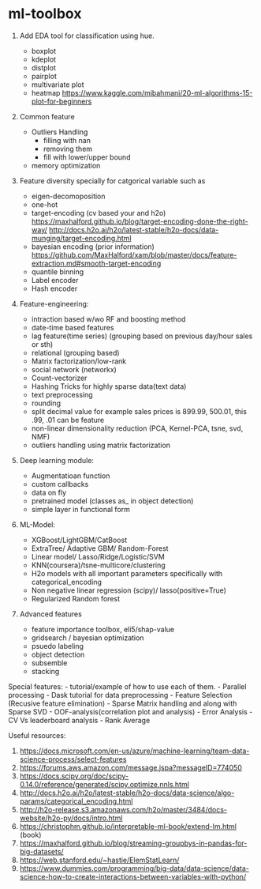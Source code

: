 # ml-toolbox

1. Add EDA tool for classification using hue.
	- boxplot
	- kdeplot
	- distplot
	- pairplot
	- multivariate plot
	- heatmap
		https://www.kaggle.com/mjbahmani/20-ml-algorithms-15-plot-for-beginners

2. Common feature
    - Outliers Handling
        - filling with nan
        - removing them
        - fill with lower/upper bound 
    - memory optimization
  
  
    
6. Feature diversity specially for catgorical variable such as 
	- eigen-decomoposition
	- one-hot
	- target-encoding (cv based your and h2o)
        https://maxhalford.github.io/blog/target-encoding-done-the-right-way/
        http://docs.h2o.ai/h2o/latest-stable/h2o-docs/data-munging/target-encoding.html
	- bayesian encoding (prior information) 
		https://github.com/MaxHalford/xam/blob/master/docs/feature-extraction.md#smooth-target-encoding
	- quantile binning
	- Label encoder
	- Hash encoder

7. Feature-engineering:
	- intraction based w/wo RF and boosting method
	- date-time based features
	- lag feature(time series) (grouping based on previous day/hour sales or sth)
	- relational (grouping based)
	- Matrix factorization/low-rank
	- social network (networkx)
	- Count-vectorizer
	- Hashing Tricks for highly sparse data(text data)
	- text preprocessing
	- rounding 
	- split decimal value 
		for example sales prices is 899.99, 500.01, this .99, .01 can be feature
	- non-linear dimensionality reduction (PCA, Kernel-PCA, tsne, svd, NMF)
    - outliers handling using matrix factorization




8. Deep learning module:
	- Augmentatioan function
	- custom callbacks
	- data on fly 
	- pretrained model (classes as_ in object detection)
	- simple layer in functional form


 


9. ML-Model:
	- XGBoost/LightGBM/CatBoost
	- ExtraTree/ Adaptive GBM/ Random-Forest
	- Linear model/ Lasso/Ridge/Logistic/SVM
	- KNN(coursera)/tsne-multicore/clustering
	- H2o models with all important parameters specifically with categorical_encoding
	- Non negative linear regression (scipy)/ lasso(positive=True)
	- Regularized Random forest
	

10. Advanced features
    - feature importance toolbox, eli5/shap-value
    - gridsearch / bayesian optimization
    - psuedo labeling
    - object detection
    - subsemble
    - stacking

  

Special features:
    - tutorial/example of how to use each of them.
    - Parallel processing
    - Dask tutorial for data preprocessing
    - Feature Selection (Recusive feature elimination)
    - Sparse Matrix handling and along with Sparse SVD
    - OOF-analysis(correlation plot and analysis)
    - Error Analysis
    - CV Vs leaderboard analysis
    - Rank Average




Useful resources:
1. https://docs.microsoft.com/en-us/azure/machine-learning/team-data-science-process/select-features
2. https://forums.aws.amazon.com/message.jspa?messageID=774050
3. https://docs.scipy.org/doc/scipy-0.14.0/reference/generated/scipy.optimize.nnls.html
4. http://docs.h2o.ai/h2o/latest-stable/h2o-docs/data-science/algo-params/categorical_encoding.html
5. http://h2o-release.s3.amazonaws.com/h2o/master/3484/docs-website/h2o-py/docs/intro.html
6. https://christophm.github.io/interpretable-ml-book/extend-lm.html (book)
7. https://maxhalford.github.io/blog/streaming-groupbys-in-pandas-for-big-datasets/
8. https://web.stanford.edu/~hastie/ElemStatLearn/
9. https://www.dummies.com/programming/big-data/data-science/data-science-how-to-create-interactions-between-variables-with-python/


